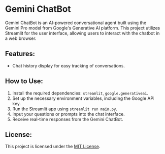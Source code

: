 # Gemini ChatBot

Gemini ChatBot is an AI-powered conversational agent built using the Gemini Pro model from Google's Generative AI platform. This project utilizes Streamlit for the user interface, allowing users to interact with the chatbot in a web browser.

## Features:
- Chat history display for easy tracking of conversations.

## How to Use:
1. Install the required dependencies: `streamlit`, `google.generativeai`.
2. Set up the necessary environment variables, including the Google API key.
3. Run the Streamlit app using `streamlit run main.py`.
4. Input your questions or prompts into the chat interface.
5. Receive real-time responses from the Gemini ChatBot.

## License:
This project is licensed under the [MIT License](LICENSE).
